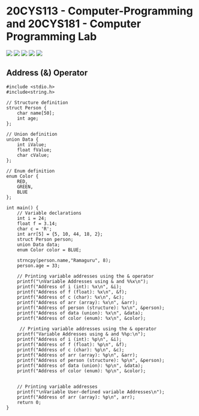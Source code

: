 # 20CYS113 - Computer-Programming and 20CYS181 - Computer Programming Lab 
![](https://img.shields.io/badge/Batch-22CYS-lightgreen) ![](https://img.shields.io/badge/UG-blue) ![](https://img.shields.io/badge/Subject-CP-blue)
![](https://img.shields.io/badge/-HPOJ-brown) ![](https://img.shields.io/badge/Additional_Coverage-Code_Review-purple)  <br/>

## Address (&) Operator 

```
#include <stdio.h>
#include<string.h>

// Structure definition
struct Person {
    char name[50];
    int age;
};

// Union definition
union Data {
    int iValue;
    float fValue;
    char cValue;
};

// Enum definition
enum Color {
    RED,
    GREEN,
    BLUE
};

int main() {
    // Variable declarations
    int i = 24;
    float f = 3.14;
    char c = 'R';
    int arr[5] = {5, 10, 44, 18, 2};
    struct Person person;
    union Data data;
    enum Color color = BLUE;
    
    strncpy(person.name,"Ramaguru", 8);
    person.age = 33;

    // Printing variable addresses using the & operator
    printf("\nVariable Addresses using & and %%x\n");
    printf("Address of i (int): %x\n", &i);
    printf("Address of f (float): %x\n", &f);
    printf("Address of c (char): %x\n", &c);
    printf("Address of arr (array): %x\n", &arr);
    printf("Address of person (structure): %x\n", &person);
    printf("Address of data (union): %x\n", &data);
    printf("Address of color (enum): %x\n", &color);
    
     // Printing variable addresses using the & operator
    printf("Variable Addresses using & and %%p:\n");
    printf("Address of i (int): %p\n", &i);
    printf("Address of f (float): %p\n", &f);
    printf("Address of c (char): %p\n", &c);
    printf("Address of arr (array): %p\n", &arr);
    printf("Address of person (structure): %p\n", &person);
    printf("Address of data (union): %p\n", &data);
    printf("Address of color (enum): %p\n", &color);
    
    
    // Printing variable addresses
    printf("\nVariable User-defined variable Addresses\n");
    printf("Address of arr (array): %p\n", arr);
    return 0;
}
```
